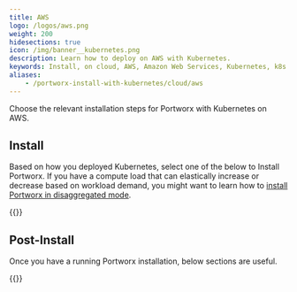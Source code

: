 ```yaml
---
title: AWS
logo: /logos/aws.png
weight: 200
hidesections: true
icon: /img/banner__kubernetes.png
description: Learn how to deploy on AWS with Kubernetes.
keywords: Install, on cloud, AWS, Amazon Web Services, Kubernetes, k8s
aliases:
    - /portworx-install-with-kubernetes/cloud/aws
---
```


Choose the relevant installation steps for Portworx with Kubernetes on AWS.

## Install

Based on how you deployed Kubernetes, select one of the below to Install Portworx. If you have a compute load that can elastically increase or decrease based on workload demand, you might want to learn how to [install Portworx in disaggregated mode](/install-portworx/disaggregated/).

{{<homelist series="px-k8s">}}

## Post-Install

Once you have a running Portworx installation, below sections are useful.

{{<homelist series2="k8s-postinstall">}}
